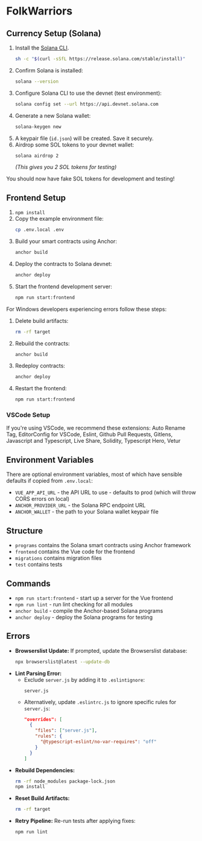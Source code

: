 # FolkWarriors

## Currency Setup (Solana)

1. Install the [Solana CLI](https://docs.solana.com/cli/install-solana-cli).
   ```bash
   sh -c "$(curl -sSfL https://release.solana.com/stable/install)"
   ```
2. Confirm Solana is installed:
   ```bash
   solana --version
   ```
3. Configure Solana CLI to use the devnet (test environment):
   ```bash
   solana config set --url https://api.devnet.solana.com
   ```
4. Generate a new Solana wallet:
   ```bash
   solana-keygen new
   ```
5. A keypair file (`id.json`) will be created. Save it securely.
6. Airdrop some SOL tokens to your devnet wallet:
   ```bash
   solana airdrop 2
   ```
   *(This gives you 2 SOL tokens for testing)*

You should now have fake SOL tokens for development and testing!

## Frontend Setup

1. `npm install`
2. Copy the example environment file:
   ```bash
   cp .env.local .env
   ```
3. Build your smart contracts using Anchor:
   ```bash
   anchor build
   ```
4. Deploy the contracts to Solana devnet:
   ```bash
   anchor deploy
   ```
5. Start the frontend development server:
   ```bash
   npm run start:frontend
   ```

For Windows developers experiencing errors follow these steps:
1. Delete build artifacts:
   ```bash
   rm -rf target
   ```
2. Rebuild the contracts:
   ```bash
   anchor build
   ```
3. Redeploy contracts:
   ```bash
   anchor deploy
   ```
4. Restart the frontend:
   ```bash
   npm run start:frontend
   ```

### VSCode Setup

If you're using VSCode, we recommend these extensions: Auto Rename Tag, EditorConfig for VSCode, Eslint, Github Pull Requests, Gitlens, Javascript and Typescript, Live Share, Solidity, Typescript Hero, Vetur

## Environment Variables

There are optional environment variables, most of which have sensible defaults if copied from `.env.local`:

- `VUE_APP_API_URL` - the API URL to use - defaults to prod (which will throw CORS errors on local)
- `ANCHOR_PROVIDER_URL` - the Solana RPC endpoint URL
- `ANCHOR_WALLET` - the path to your Solana wallet keypair file

## Structure

- `programs` contains the Solana smart contracts using Anchor framework
- `frontend` contains the Vue code for the frontend
- `migrations` contains migration files
- `test` contains tests

## Commands

- `npm run start:frontend` - start up a server for the Vue frontend
- `npm run lint` - run lint checking for all modules
- `anchor build` - compile the Anchor-based Solana programs
- `anchor deploy` - deploy the Solana programs for testing

## Errors
- **Browserslist Update:** If prompted, update the Browserslist database:
   ```bash
   npx browserslist@latest --update-db
   ```
- **Lint Parsing Error:**
  - Exclude `server.js` by adding it to `.eslintignore`:
    ```
    server.js
    ```
  - Alternatively, update `.eslintrc.js` to ignore specific rules for `server.js`:
    ```json
    "overrides": [
      {
        "files": ["server.js"],
        "rules": {
          "@typescript-eslint/no-var-requires": "off"
        }
      }
    ]
    ```
- **Rebuild Dependencies:**
   ```bash
   rm -rf node_modules package-lock.json
   npm install
   ```
- **Reset Build Artifacts:**
   ```bash
   rm -rf target
   ```
- **Retry Pipeline:** Re-run tests after applying fixes:
   ```bash
   npm run lint
   ```
